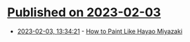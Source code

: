 # [Published on 2023-02-03](index.md)

* [2023-02-03, 13:34:21](https://news.ycombinator.com/item?id=34640833) - [How to Paint Like Hayao Miyazaki](https://animationobsessive.substack.com/p/how-to-paint-like-hayao-miyazaki)
